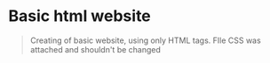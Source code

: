 # Basic html website
> Creating of basic website, using only HTML tags. FIle CSS was attached and shouldn't be changed
